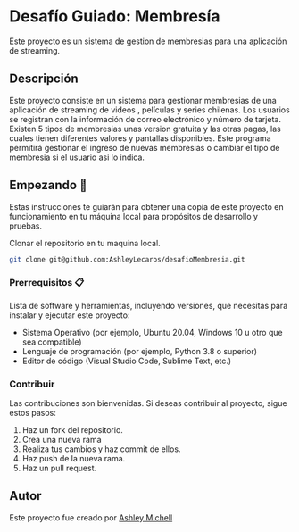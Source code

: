 # Desafío Guiado: Membresía

Este proyecto es un sistema de gestion de membresias para una aplicación de streaming.

## Descripción

Este proyecto consiste en un sistema para gestionar membresias de una aplicación de streaming de videos , películas y series chilenas. Los usuarios se registran con la información de correo electrónico y número de tarjeta. Existen 5 tipos de membresias unas version gratuita y las otras pagas, las cuales tienen diferentes valores y pantallas disponibles. Este programa permitirá gestionar el ingreso de nuevas membresias o cambiar el tipo de membresia si el usuario asi lo indica.

## Empezando 🚀

Estas instrucciones te guiarán para obtener una copia de este proyecto en funcionamiento en tu máquina local para propósitos de desarrollo y pruebas.

Clonar el repositorio en tu maquina local.

```bash
git clone git@github.com:AshleyLecaros/desafioMembresia.git
```

### Prerrequisitos 📋

Lista de software y herramientas, incluyendo versiones, que necesitas para instalar y ejecutar este proyecto:

- Sistema Operativo (por ejemplo, Ubuntu 20.04, Windows 10 u otro que sea compatible)
- Lenguaje de programación (por ejemplo, Python 3.8 o superior)
- Editor de código (Visual Studio Code, Sublime Text, etc.)

### Contribuir

Las contribuciones son bienvenidas. Si deseas contribuir al proyecto, sigue estos pasos:

1. Haz un fork del repositorio.
2. Crea una nueva rama
3. Realiza tus cambios y haz commit de ellos.
4. Haz push de la nueva rama.
5. Haz un pull request.

## Autor

Este proyecto fue creado por [Ashley Michell](https://github.com/AshleyLecaros)
